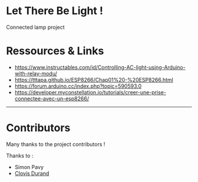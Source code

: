 # Let There Be Light !

Connected lamp project

# Ressources & Links

- https://www.instructables.com/id/Controlling-AC-light-using-Arduino-with-relay-modu/
- https://tttapa.github.io/ESP8266/Chap01%20-%20ESP8266.html
- https://forum.arduino.cc/index.php?topic=590593.0
- https://developer.myconstellation.io/tutorials/creer-une-prise-connectee-avec-un-esp8266/

___

# Contributors

Many thanks to the project contributors ! 

Thanks to :
- Simon Pavy
- [Clovis Durand](https://github.com/Clovel)
